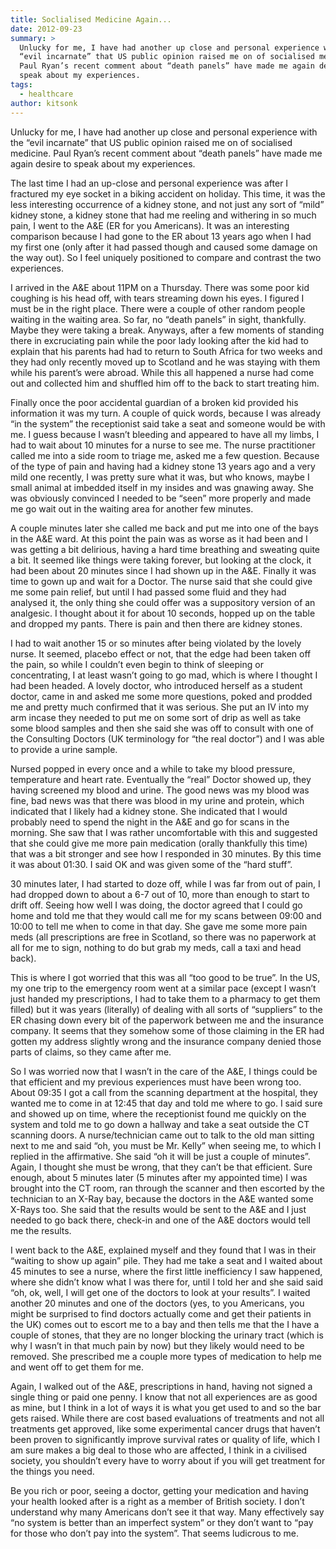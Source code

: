 ```yaml
---
title: Soclialised Medicine Again...
date: 2012-09-23
summary: >
  Unlucky for me, I have had another up close and personal experience with the
  “evil incarnate” that US public opinion raised me on of socialised medicine.
  Paul Ryan’s recent comment about “death panels” have made me again desire to
  speak about my experiences.
tags:
  - healthcare
author: kitsonk
---
```


Unlucky for me, I have had another up close and personal experience with the “evil incarnate” that US public opinion
raised me on of socialised medicine. Paul Ryan’s recent comment about “death panels” have made me again desire to speak
about my experiences.

The last time I had an up-close and personal experience was after I fractured my eye socket in a biking accident on
holiday. This time, it was the less interesting occurrence of a kidney stone, and not just any sort of “mild” kidney
stone, a kidney stone that had me reeling and withering in so much pain, I went to the A&E (ER for you Americans). It
was an interesting comparison because I had gone to the ER about 13 years ago when I had my first one (only after it had
passed though and caused some damage on the way out). So I feel uniquely positioned to compare and contrast the two
experiences.

I arrived in the A&E about 11PM on a Thursday. There was some poor kid coughing is his head off, with tears streaming
down his eyes. I figured I must be in the right place. There were a couple of other random people waiting in the waiting
area. So far, no “death panels” in sight, thankfully. Maybe they were taking a break. Anyways, after a few moments of
standing there in excruciating pain while the poor lady looking after the kid had to explain that his parents had had to
return to South Africa for two weeks and they had only recently moved up to Scotland and he was staying with them while
his parent’s were abroad. While this all happened a nurse had come out and collected him and shuffled him off to the
back to start treating him.

Finally once the poor accidental guardian of a broken kid provided his information it was my turn. A couple of quick
words, because I was already “in the system” the receptionist said take a seat and someone would be with me. I guess
because I wasn’t bleeding and appeared to have all my limbs, I had to wait about 10 minutes for a nurse to see me. The
nurse practitioner called me into a side room to triage me, asked me a few question. Because of the type of pain and
having had a kidney stone 13 years ago and a very mild one recently, I was pretty sure what it was, but who knows, maybe
I small animal at imbedded itself in my insides and was gnawing away. She was obviously convinced I needed to be “seen”
more properly and made me go wait out in the waiting area for another few minutes.

A couple minutes later she called me back and put me into one of the bays in the A&E ward. At this point the pain was as
worse as it had been and I was getting a bit delirious, having a hard time breathing and sweating quite a bit. It seemed
like things were taking forever, but looking at the clock, it had been about 20 minutes since I had shown up in the A&E.
Finally it was time to gown up and wait for a Doctor. The nurse said that she could give me some pain relief, but until
I had passed some fluid and they had analysed it, the only thing she could offer was a suppository version of an
analgesic. I thought about it for about 10 seconds, hopped up on the table and dropped my pants. There is pain and then
there are kidney stones.

I had to wait another 15 or so minutes after being violated by the lovely nurse. It seemed, placebo effect or not, that
the edge had been taken off the pain, so while I couldn’t even begin to think of sleeping or concentrating, I at least
wasn’t going to go mad, which is where I thought I had been headed. A lovely doctor, who introduced herself as a student
doctor, came in and asked me some more questions, poked and prodded me and pretty much confirmed that it was serious.
She put an IV into my arm incase they needed to put me on some sort of drip as well as take some blood samples and then
she said she was off to consult with one of the Consulting Doctors (UK terminology for “the real doctor”) and I was able
to provide a urine sample.

Nursed popped in every once and a while to take my blood pressure, temperature and heart rate. Eventually the “real”
Doctor showed up, they having screened my blood and urine. The good news was my blood was fine, bad news was that there
was blood in my urine and protein, which indicated that I likely had a kidney stone. She indicated that I would probably
need to spend the night in the A&E and go for scans in the morning. She saw that I was rather uncomfortable with this
and suggested that she could give me more pain medication (orally thankfully this time) that was a bit stronger and see
how I responded in 30 minutes. By this time it was about 01:30. I said OK and was given some of the “hard stuff”.

30 minutes later, I had started to doze off, while I was far from out of pain, I had dropped down to about a 6-7 out of
10, more than enough to start to drift off. Seeing how well I was doing, the doctor agreed that I could go home and told
me that they would call me for my scans between 09:00 and 10:00 to tell me when to come in that day. She gave me some
more pain meds (all prescriptions are free in Scotland, so there was no paperwork at all for me to sign, nothing to do
but grab my meds, call a taxi and head back).

This is where I got worried that this was all “too good to be true”. In the US, my one trip to the emergency room went
at a similar pace (except I wasn’t just handed my prescriptions, I had to take them to a pharmacy to get them filled)
but it was years (literally) of dealing with all sorts of “suppliers” to the ER chasing down every bit of the paperwork
between me and the insurance company. It seems that they somehow some of those claiming in the ER had gotten my address
slightly wrong and the insurance company denied those parts of claims, so they came after me.

So I was worried now that I wasn’t in the care of the A&E, I things could be that efficient and my previous experiences
must have been wrong too. About 09:35 I got a call from the scanning department at the hospital, they wanted me to come
in at 12:45 that day and told me where to go. I said sure and showed up on time, where the receptionist found me quickly
on the system and told me to go down a hallway and take a seat outside the CT scanning doors. A nurse/technician came
out to talk to the old man sitting next to me and said “oh, you must be Mr. Kelly” when seeing me, to which I replied in
the affirmative. She said “oh it will be just a couple of minutes”. Again, I thought she must be wrong, that they can’t
be that efficient. Sure enough, about 5 minutes later (5 minutes after my appointed time) I was brought into the CT
room, ran through the scanner and then escorted by the technician to an X-Ray bay, because the doctors in the A&E wanted
some X-Rays too. She said that the results would be sent to the A&E and I just needed to go back there, check-in and one
of the A&E doctors would tell me the results.

I went back to the A&E, explained myself and they found that I was in their “waiting to show up again” pile. They had me
take a seat and I waited about 45 minutes to see a nurse, where the first little inefficiency I saw happened, where she
didn’t know what I was there for, until I told her and she said said “oh, ok, well, I will get one of the doctors to
look at your results”. I waited another 20 minutes and one of the doctors (yes, to you Americans, you might be surprised
to find doctors actually come and get their patients in the UK) comes out to escort me to a bay and then tells me that
the I have a couple of stones, that they are no longer blocking the urinary tract (which is why I wasn’t in that much
pain by now) but they likely would need to be removed. She prescribed me a couple more types of medication to help me
and went off to get them for me.

Again, I walked out of the A&E, prescriptions in hand, having not signed a single thing or paid one penny. I know that
not all experiences are as good as mine, but I think in a lot of ways it is what you get used to and so the bar gets
raised. While there are cost based evaluations of treatments and not all treatments get approved, like some experimental
cancer drugs that haven’t been proven to significantly improve survival rates or quality of life, which I am sure makes
a big deal to those who are affected, I think in a civilised society, you shouldn’t every have to worry about if you
will get treatment for the things you need.

Be you rich or poor, seeing a doctor, getting your medication and having your health looked after is a right as a member
of British society. I don’t understand why many Americans don’t see it that way. Many effectively say “no system is
better than an imperfect system” or they don’t want to “pay for those who don’t pay into the system”. That seems
ludicrous to me.
